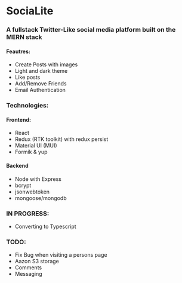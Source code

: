 # SociaLite

### A fullstack Twitter-Like social media platform built on the MERN stack

#### Feautres:

- Create Posts with images
- Light and dark theme
- Like posts
- Add/Remove Friends
- Email Authentication

### Technologies:

#### Frontend:

- React
- Redux (RTK toolkit) with redux persist
- Material UI (MUI)
- Formik & yup

#### Backend

- Node with Express
- bcrypt
- jsonwebtoken
- mongoose/mongodb

### IN PROGRESS:

- Converting to Typescript

### TODO:

- Fix Bug when visiting a persons page
- Aazon S3 storage
- Comments
- Messaging
